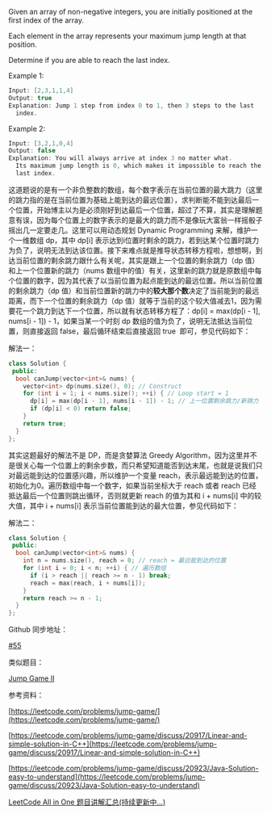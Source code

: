 Given an array of non-negative integers, you are initially positioned at the first index of the array.

Each element in the array represents your maximum jump length at that position.

Determine if you are able to reach the last index.

Example 1:

```cpp
Input: [2,3,1,1,4]
Output: true
Explanation: Jump 1 step from index 0 to 1, then 3 steps to the last
  index.
```

Example 2:

```cpp
Input: [3,2,1,0,4]
Output: false
Explanation: You will always arrive at index 3 no matter what.
  Its maximum jump length is 0, which makes it impossible to reach the
  last index.
```

这道题说的是有一个非负整数的数组，每个数字表示在当前位置的最大跳力（这里的跳力指的是在当前位置为基础上能到达的最远位置），求判断能不能到达最后一个位置，开始博主以为是必须刚好到达最后一个位置，超过了不算，其实是理解题意有误，因为每个位置上的数字表示的是最大的跳力而不是像玩大富翁一样摇骰子摇出几一定要走几。这里可以用动态规划 Dynamic Programming 来解，维护一个一维数组 dp，其中 dp\[i\] 表示达到i位置时剩余的跳力，若到达某个位置时跳力为负了，说明无法到达该位置。接下来难点就是推导状态转移方程啦，想想啊，到达当前位置的剩余跳力跟什么有关呢，其实是跟上一个位置的剩余跳力（dp 值）和上一个位置新的跳力（nums 数组中的值）有关，这里新的跳力就是原数组中每个位置的数字，因为其代表了以当前位置为起点能到达的最远位置。所以当前位置的剩余跳力（dp 值）和当前位置新的跳力中的**较大那个数**决定了当前能到的最远距离，而下一个位置的剩余跳力（dp 值）就等于当前的这个较大值减去1，因为需要花一个跳力到达下一个位置，所以就有状态转移方程了：dp\[i\] = max(dp\[i - 1\], nums\[i - 1\]) - 1，如果当某一个时刻 dp 数组的值为负了，说明无法抵达当前位置，则直接返回 false，最后循环结束后直接返回 true  即可，参见代码如下：

解法一：

```cpp
class Solution {
 public:
  bool canJump(vector<int>& nums) {
    vector<int> dp(nums.size(), 0); // Construct
    for (int i = 1; i < nums.size(); ++i) { // Loop start = 1
      dp[i] = max(dp[i - 1], nums[i - 1]) - 1; // 上一位置剩余跳力/新跳力
      if (dp[i] < 0) return false;
    }
    return true;
  }
};
```

其实这题最好的解法不是 DP，而是贪婪算法 Greedy Algorithm，因为这里并不是很关心每一个位置上的剩余步数，而只希望知道能否到达末尾，也就是说我们只对最远能到达的位置感兴趣，所以维护一个变量 reach，表示最远能到达的位置，初始化为0。遍历数组中每一个数字，如果当前坐标大于 reach 或者 reach 已经抵达最后一个位置则跳出循环，否则就更新 reach 的值为其和 i + nums\[i\] 中的较大值，其中 i + nums\[i\] 表示当前位置能到达的最大位置，参见代码如下：

解法二：

```cpp
class Solution {
 public:
  bool canJump(vector<int>& nums) {
    int n = nums.size(), reach = 0; // reach = 最远能到达的位置
    for (int i = 0; i < n; ++i) { // 遍历数组
      if (i > reach || reach >= n - 1) break;
      reach = max(reach, i + nums[i]);
    }
    return reach >= n - 1;
  }
};
```

Github 同步地址：

[#55](https://github.com/grandyang/leetcode/issues/55)

类似题目：

[Jump Game II](http://www.cnblogs.com/grandyang/p/4373533.html)

参考资料：

[https://leetcode.com/problems/jump-game/](https://leetcode.com/problems/jump-game/)

[https://leetcode.com/problems/jump-game/discuss/20917/Linear-and-simple-solution-in-C++](https://leetcode.com/problems/jump-game/discuss/20917/Linear-and-simple-solution-in-C++)

[https://leetcode.com/problems/jump-game/discuss/20923/Java-Solution-easy-to-understand](https://leetcode.com/problems/jump-game/discuss/20923/Java-Solution-easy-to-understand)

[LeetCode All in One 题目讲解汇总(持续更新中...)](http://www.cnblogs.com/grandyang/p/4606334.html)
